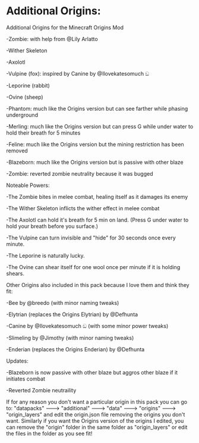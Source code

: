 # Additional Origins:
Additional Origins for the Minecraft Origins Mod

-Zombie: with help from @Lily Arlatto

-Wither Skeleton

-Axolotl

-Vulpine (fox): inspired by Canine by @Ilovekatesomuch ඞ 

-Leporine (rabbit)

-Ovine (sheep)

-Phantom: much like the Origins version but can see farther while phasing underground

-Merling: much like the Origins version but can press G while under water to hold their breath for 5 minutes

-Feline: much like the Origins version but the mining restriction has been removed

-Blazeborn: much like the Origins version but is passive with other blaze

-Zombie: reverted zombie neutrality because it was bugged

Noteable Powers:

-The Zombie bites in melee combat, healing itself as it damages its enemy

-The Wither Skeleton inflicts the wither effect in melee combat

-The Axolotl can hold it's breath for 5 min on land. (Press G under water to hold your breath before you surface.)

-The Vulpine can turn invisible and "hide" for 30 seconds once every minute.

-The Leporine is naturally lucky.

-The Ovine can shear itself for one wool once per minute if it is holding shears.

Other Origins also included in this pack because I love them and think they fit:

-Bee by @breedo (with minor naming tweaks)

-Elytrian (replaces the Origins Elytrian) by @Defhunta 

-Canine by @Ilovekatesomuch ඞ  (with some minor power tweaks)

-Slimeling by @Jimothy (with minor naming tweaks)

-Enderian (replaces the Origins Enderian) by @Defhunta 

Updates:

-Blazeborn is now passive with other blaze but aggros other blaze if it initiates combat

-Reverted Zombie neutraility
 
If for any reason you don't want a particular origin in this pack you can go to:
"datapacks" ---> "additional" ---> "data" ---> "origins" ---> "origin_layers" and edit the origin.json file removing the origins you don't want. 
Similarly if you want the Origins version of the origins I edited, you can remove the "origin" folder in the same folder as "origin_layers" or edit the files in the folder as you see fit!
